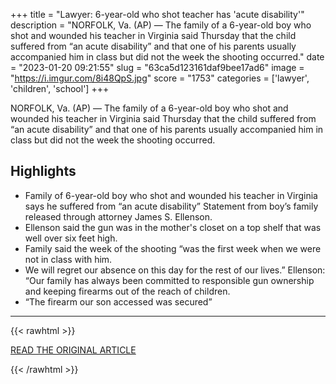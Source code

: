 +++
title = "Lawyer: 6-year-old who shot teacher has 'acute disability'"
description = "NORFOLK, Va. (AP) — The family of a 6-year-old boy who shot and wounded his teacher  in Virginia said Thursday that the child suffered from “an acute disability” and that one of his parents usually accompanied him in class but did not the week the shooting occurred."
date = "2023-01-20 09:21:55"
slug = "63ca5d123161daf9bee17ad6"
image = "https://i.imgur.com/8i48QpS.jpg"
score = "1753"
categories = ['lawyer', 'children', 'school']
+++

NORFOLK, Va. (AP) — The family of a 6-year-old boy who shot and wounded his teacher  in Virginia said Thursday that the child suffered from “an acute disability” and that one of his parents usually accompanied him in class but did not the week the shooting occurred.

## Highlights

- Family of 6-year-old boy who shot and wounded his teacher in Virginia says he suffered from “an acute disability” Statement from boy’s family released through attorney James S. Ellenson.
- Ellenson said the gun was in the mother's closet on a top shelf that was well over six feet high.
- Family said the week of the shooting “was the first week when we were not in class with him.
- We will regret our absence on this day for the rest of our lives.” Ellenson: “Our family has always been committed to responsible gun ownership and keeping firearms out of the reach of children.
- “The firearm our son accessed was secured”

---

{{< rawhtml >}}
  <p class="article-category">
    <a target="_blank" href="https://apnews.com/article/33ed30539f279405f696ad10d4ff46a1">READ THE ORIGINAL ARTICLE</a>
  </p>
{{< /rawhtml >}}
